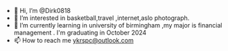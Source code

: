 - 👋 Hi, I’m @Dirk0818
- 👀 I’m interested in basketball,travel ,internet,aslo photograph.
- 🌱 I’m currently learning in university of birmingham ,my major is financial management . I'm graduating in October 2024
- 📫 How to reach me ykrspc@outlook.com
<!---
Dirk0818/Dirk0818 is a ✨ special ✨ repository because its `README.md` (this file) appears on your GitHub profile.
You can click the Preview link to take a look at your changes.
--->
